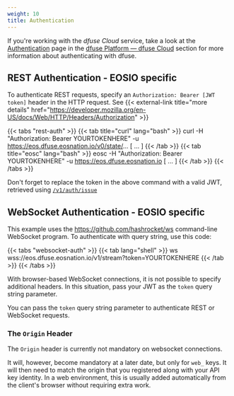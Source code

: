 ```yaml
---
weight: 10
title: Authentication
---
```


If you're working with the _dfuse Cloud_ service, take a look at
the [Authentication](/platform/dfuse-cloud/authentication/) page in the [dfuse Platform &mdash; dfuse Cloud](/platform/dfuse-cloud/)
section for more information about authenticating with dfuse.

## REST Authentication - EOSIO specific

To authenticate REST requests, specify an `Authorization: Bearer [JWT token]` header in the HTTP request. See {{< external-link title="more details" href="https://developer.mozilla.org/en-US/docs/Web/HTTP/Headers/Authorization" >}}

{{< tabs "rest-auth" >}}
{{< tab title="curl" lang="bash" >}}
curl -H "Authorization: Bearer YOURTOKENHERE" -u https://eos.dfuse.eosnation.io/v0/state/... [ ... ]
{{< /tab >}}
{{< tab title="eosc" lang="bash" >}}
eosc -H "Authorization: Bearer YOURTOKENHERE" -u https://eos.dfuse.eosnation.io [ ... ]
{{< /tab >}}
{{< /tabs >}}

Don't forget to replace the token in the above command with a valid JWT, retrieved using [`/v1/auth/issue`](#obtaining-a-short-lived-jwt)

## WebSocket Authentication - EOSIO specific

This example uses the <https://github.com/hashrocket/ws> command-line WebSocket program. To authenticate with query string, use this code:

{{< tabs "websocket-auth" >}}
{{< tab lang="shell" >}}
ws wss://eos.dfuse.eosnation.io/v1/stream?token=YOURTOKENHERE
{{< /tab >}}
{{< /tabs >}}

With browser-based WebSocket connections, it is not possible to specify additional headers. In this situation, pass your JWT as the `token` query string parameter.

You can pass the `token` query string parameter to authenticate REST or WebSocket requests.

### The `Origin` Header

The `Origin` header is currently not mandatory on websocket connections.

It will, however, become mandatory at a later date, but only for `web_` keys. It will then need to match the origin that you registered along with your API key identity. In a web environment, this is usually added automatically from the client's browser without requiring extra work.
